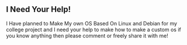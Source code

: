 ## I Need Your Help!

I Have planned to Make My own OS Based On Linux and Debian for my college project and I need your help to make how to make a custom os if you know anything then please comment or freely share it with me!